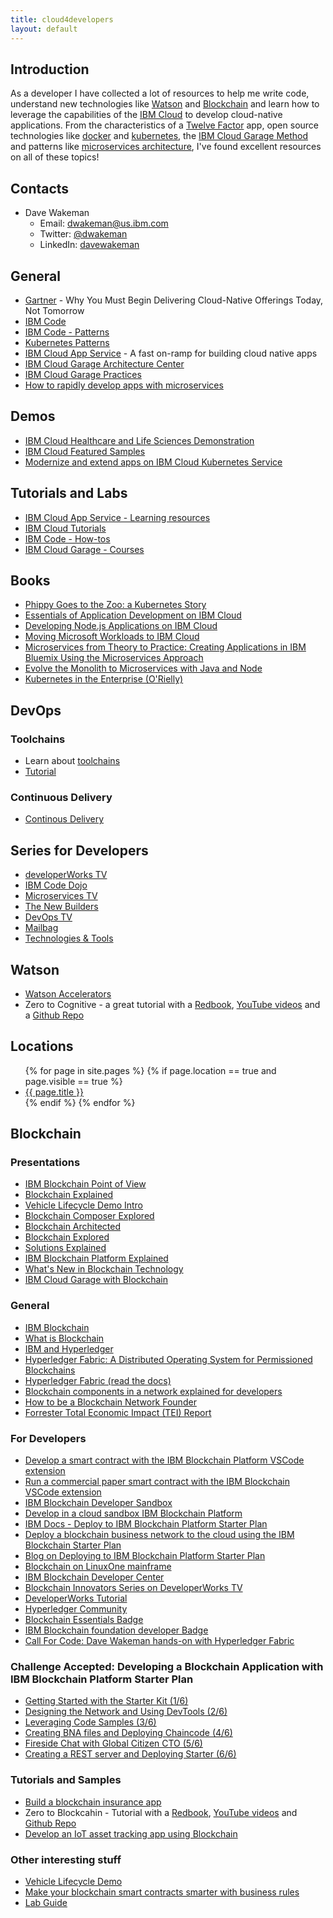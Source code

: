 ```yaml
---
title: cloud4developers
layout: default
---
```


## Introduction
As a developer I have collected a lot of resources to help me write code, understand new technologies like [Watson](https://www.ibm.com/watson/) and [Blockchain](http://www.ibm.com/blockchain) and learn how to leverage the capabilities of the [IBM Cloud](https://www.ibm.com/cloud/) to develop cloud-native applications.  From the characteristics of a [Twelve Factor](https://12factor.net/) app, open source technologies like [docker](https://www.docker.com/) and [kubernetes](https://kubernetes.io/), the [IBM Cloud Garage Method](https://www.ibm.com/cloud/garage/) and patterns like [microservices architecture](https://www.ibm.com/cloud/garage/architectures/microservices/reference-architecture/), I've found excellent resources on all of these topics!

## Contacts
- Dave Wakeman
  - Email: [dwakeman@us.ibm.com](mailto:dwakeman@us.ibm.com)
  - Twitter: [@dwakeman](https://twitter.com/dwakeman)
  - LinkedIn: [davewakeman](https://www.linkedin.com/in/davewakeman/)


## General
- [Gartner](https://www.gartner.com/doc/reprints?id=1-4U4HD0D&ct=180327&st=sg) - Why You Must Begin Delivering Cloud-Native Offerings Today, Not Tomorrow 
- [IBM Code](https://developer.ibm.com/code/)
- [IBM Code - Patterns](https://developer.ibm.com/code/patterns/)
- [Kubernetes Patterns](https://developer.ibm.com/code/technologies/container-orchestration/)
- [IBM Cloud App Service](https://console.bluemix.net/developer/appservice/dashboard) - A fast on-ramp for building cloud native apps
- [IBM Cloud Garage Architecture Center](https://www.ibm.com/cloud/garage/architectures)
- [IBM Cloud Garage Practices](https://www.ibm.com/cloud/garage/category/practices)
- [How to rapidly develop apps with microservices](https://www.ibm.com/blogs/bluemix/2018/04/know-developing-applications-microservices/)

## Demos
- [IBM Cloud Healthcare and Life Sciences Demonstration](https://bluedemos.com/show/133)
- [IBM Cloud Featured Samples](https://ibm-cloud.github.io/#!/)
- [Modernize and extend apps on IBM Cloud Kubernetes Service](https://github.com/IBM-Cloud/jpetstore-kubernetes)

## Tutorials and Labs
- [IBM Cloud App Service - Learning resources](https://console.bluemix.net/developer/appservice/learning-resources)
- [IBM Cloud Tutorials](https://console.bluemix.net/docs/tutorials/index.html#tutorials)
- [IBM Code - How-tos](https://developer.ibm.com/code/howtos)
- [IBM Cloud Garage - Courses](https://www.ibm.com/cloud/garage/category/courses)

## Books
- [Phippy Goes to the Zoo: a Kubernetes Story](https://www.cncf.io/phippy-goes-to-the-zoo-book/)
- [Essentials of Application Development on IBM Cloud](http://www.redbooks.ibm.com/redpieces/abstracts/sg248374.html)
- [Developing Node.js Applications on IBM Cloud](http://www.redbooks.ibm.com/abstracts/sg248406.html)
- [Moving Microsoft Workloads to IBM Cloud](http://www.redbooks.ibm.com/Redbooks.nsf/RedbookAbstracts/redp5428.html?Open)
- [Microservices from Theory to Practice: Creating Applications in IBM Bluemix Using the Microservices Approach](http://www.redbooks.ibm.com/Redbooks.nsf/RedbookAbstracts/sg248275.html?Open)
- [Evolve the Monolith to Microservices with Java and Node](http://www.redbooks.ibm.com/abstracts/sg248358.html?Open)
- [Kubernetes in the Enterprise (O'Rielly)](https://ibm.biz/BdYA4i)


## DevOps
### Toolchains
- Learn about [toolchains](https://www.ibm.com/cloud/garage/toolchains)
- [Tutorial](https://www.ibm.com/cloud/garage/category/courses)
 
### Continuous Delivery
- [Continous Delivery](https://www.ibm.com/cloud/continuous-delivery)


## Series for Developers
- [developerWorks TV](https://developer.ibm.com/tv/)
- [IBM Code Dojo](https://developer.ibm.com/tv/ibm-code-dojo/)
- [Microservices TV](https://developer.ibm.com/tv/category/microservices/)
- [The New Builders](https://developer.ibm.com/tv/builders/)
- [DevOps TV](https://developer.ibm.com/tv/devops/)
- [Mailbag](https://developer.ibm.com/tv/dwmailbag/)
- [Technologies & Tools](https://developer.ibm.com/tv/topics/)


## Watson

- [Watson Accelerators](https://watsonaccelerators.mybluemix.net/portal/welcome)
- Zero to Cognitive - a great tutorial with a [Redbook](https://www.redbooks.ibm.com/redbooks.nsf/redbookabstracts/crse0400.html?Open), [YouTube videos](https://www.youtube.com/watch?v=Jj7IFjd3FyI&list=PLnJzIOiv6cVTaS8k90R3T9AlS_kf5XWmX) and a [Github Repo](https://github.com/rddill-IBM/ZeroToCognitive)

## Locations
<ul>
{% for page in site.pages %}
    {% if page.location == true and page.visible == true %}
    <li><a href="{{ site.baseurl }}{{ page.url }}">{{ page.title }}</a></li>
    {% endif %}
{% endfor %}
</ul>

## Blockchain


### Presentations
- [IBM Blockchain Point of View](http://cloud4developers.github.io/docs/IBM-Blockchain-PoV.pdf)
- [Blockchain Explained](https://www.slideshare.net/MattLucas3/blockchain-explained-v513)
- [Vehicle Lifecycle Demo Intro](http://cloud4developers.github.io/docs/Vehicle-Lifecycle-Demo-Intro.pdf)
- [Blockchain Composer Explored](https://www.slideshare.net/MattLucas3/blockchain-hyperledger-composer-explored-v212)
- [Blockchain Architected](https://www.slideshare.net/MattLucas3/blockchain-architectures-explored-v30)
- [Blockchain Explored](https://www.slideshare.net/MattLucas3/blockchain-hyperledger-fabric-explored-v45)
- [Solutions Explained](https://www.slideshare.net/MattLucas3/ibm-blockchain-solutions-explained-v03)
- [IBM Blockchain Platform Explained](https://www.slideshare.net/MattLucas3/ibm-blockchain-platform-explained-v113)
- [What's New in Blockchain Technology](https://www.slideshare.net/MattLucas3/blockchain-whats-new-in-hyperledger-fabric-oct-2018)
- [IBM Cloud Garage with Blockchain](https://www.slideshare.net/MattLucas3/blockchain-ibm-cloud-garages-explained-v11)


### General
- [IBM Blockchain](http://www.ibm.com/blockchain)
- [What is Blockchain](https://www.ibm.com/blockchain/what-is-blockchain.html)
- [IBM and Hyperledger](https://www.ibm.com/blockchain/hyperledger.html)
- [Hyperledger Fabric: A Distributed Operating System for Permissioned Blockchains](https://arxiv.org/abs/1801.10228v1)
- [Hyperledger Fabric (read the docs)](https://hyperledger-fabric.readthedocs.io/en/release-1.1/)
- [Blockchain components in a network explained for developers](https://www.youtube.com/watch?v=sJaT2L99BUo)
- [How to be a Blockchain Network Founder](https://www.ibm.com/account/reg/signup?formid=urx-31528)
- [Forrester Total Economic Impact (TEI) Report](https://www.ibm.com/account/reg/us-en/signup?formid=urx-33572)

### For Developers
- [Develop a smart contract with the IBM Blockchain Platform VSCode extension](https://developer.ibm.com/tutorials/ibm-blockchain-platform-vscode-smart-contract/)
- [Run a commercial paper smart contract with the IBM Blockchain VSCode extension](https://developer.ibm.com/tutorials/run-commercial-paper-smart-contract-with-ibm-blockchain-vscode-extension/)
- [IBM Blockchain Developer Sandbox](https://developer.ibm.com/blockchain/sandbox/)
- [Develop in a cloud sandbox IBM Blockchain Platform](https://ibm-blockchain.github.io/)
- [IBM Docs - Deploy to IBM Blockchain Platform Starter Plan](https://console.bluemix.net/docs/services/blockchain/develop_starter.html#deploying-a-business-networks-on-starter-plan)
- [Deploy a blockchain business network to the cloud using the IBM Blockchain Starter Plan](https://www.ibm.com/developerworks/cloud/library/cl-deploy-blockchain-starter-plan-network/index.html)
- [Blog on Deploying to IBM Blockchain Platform Starter Plan](https://hackernoon.com/deploy-a-business-network-on-free-ibm-blockchain-starter-plan-93fafb3dd997)
- [Blockchain on LinuxOne mainframe](https://developer.ibm.com/code/patterns/run-blockchain-technology-on-a-linux-mainframe/)
- [IBM Blockchain Developer Center](https://developer.ibm.com/blockchain/)
- [Blockchain Innovators Series on DeveloperWorks TV](https://developer.ibm.com/tv/blockchain-innovators/)
- [DeveloperWorks Tutorial](https://www.ibm.com/developerworks/cloud/library/cl-model-test-your-blockchain-network-with-hyperledger-composer-playground/index.html?social_post=1136571756&fst=Learn)
- [Hyperledger Community](https://hyperledger.github.io/composer/support/support-index.html)
- [Blockchain Essentials Badge](https://developer.ibm.com/courses/all/blockchain-essentials/)
- [IBM Blockchain foundation developer Badge](https://developer.ibm.com/courses/all/ibm-blockchain-foundation-developer/)
- [Call For Code: Dave Wakeman hands-on with Hyperledger Fabric](https://youtu.be/sBg9R0r_7oA)

### Challenge Accepted: Developing a Blockchain Application with IBM Blockchain Platform Starter Plan
- [Getting Started with the Starter Kit (1/6)](https://developer.ibm.com/tv/blockchain-innovators-getting-started-starter-kit/)
- [Designing the Network and Using DevTools (2/6)](https://developer.ibm.com/tv/blockchain-innovators-designing-network-using-devtools/)
- [Leveraging Code Samples (3/6)](https://developer.ibm.com/tv/blockchain-innovators-leveraging-code-samples/)
- [Creating BNA files and Deploying Chaincode (4/6)](https://developer.ibm.com/tv/blockchain-innovators-creating-bna-files-and-deploying-chaincode/)
- [Fireside Chat with Global Citizen CTO (5/6)](https://developer.ibm.com/tv/blockchain-innovators-fireside-chat-global-citizen-cto/)
- [Creating a REST server and Deploying Starter (6/6)](https://developer.ibm.com/tv/blockchain-innovators-creating-rest-server-deploying-starter/)

### Tutorials and Samples
- [Build a blockchain insurance app](https://github.com/IBM/build-blockchain-insurance-app)
- Zero to Blockcahin - Tutorial with a [Redbook](https://www.redbooks.ibm.com/Redbooks.nsf/RedbookAbstracts/crse0401.html?Open), [YouTube videos](https://www.youtube.com/watch?v=CgGX-BTYOwA&list=PLnJzIOiv6cVTjaJRtJ2srarhs-m4V3zs3) and 
[Github Repo](https://github.com/rddill-IBM/ZeroToBlockchain)
- [Develop an IoT asset tracking app using Blockchain](https://developer.ibm.com/code/patterns/develop-an-iot-asset-tracking-app-using-blockchain/)

### Other interesting stuff
- [Vehicle Lifecycle Demo](https://www.youtube.com/watch?v=cNvOQp8r0xo&t=244)
- [Make your blockchain smart contracts smarter with business rules](https://www.ibm.com/developerworks/library/mw-1708-mery-blockchain/1708-mery.html)
- [Lab Guide](https://cloud4developers.github.io/docs/Blockchain-PoT-Lab-Workbook-v1.8.1.pdf)


